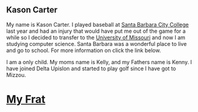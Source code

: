## Kason Carter

My name is Kason Carter. I played baseball at [Santa Barbara City College](https://www.sbcc.edu) last year and had an injury that would have put me out of the game for a while so I decided to transfer to the [University of Missouri](https://missouri.edu) and now I am studying computer science. Santa Barbara was a wonderful place to live and go to school. For more information on click the link below.

I am a only child.  My moms name is Kelly, and my Fathers name is Kenny.
I have joined Delta Upislon and started to play golf since I have got to Mizzou.


# [My Frat](frat.md)


